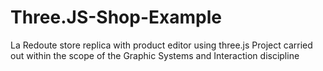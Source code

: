 # Three.JS-Shop-Example

La Redoute store replica with product editor using three.js
Project carried out within the scope of the Graphic Systems and Interaction discipline